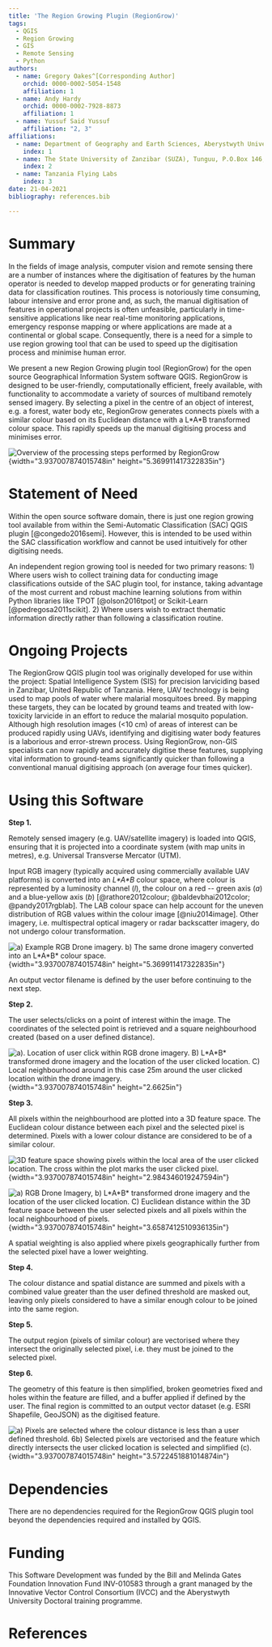 ```yaml
---
title: 'The Region Growing Plugin (RegionGrow)'
tags:
  - QGIS
  - Region Growing
  - GIS
  - Remote Sensing
  - Python
authors:
  - name: Gregory Oakes^[Corresponding Author]
    orchid: 0000-0002-5054-1548
    affiliation: 1
  - name: Andy Hardy
    orchid: 0000-0002-7928-8873
    affiliation: 1
  - name: Yussuf Said Yussuf
    affiliation: "2, 3"
affiliations:
  - name: Department of Geography and Earth Sciences, Aberystwyth University, Aberystwyth SY23 3DB, UK
    index: 1
  - name: The State University of Zanzibar (SUZA), Tunguu, P.O.Box 146, Zanzibar
    index: 2
  - name: Tanzania Flying Labs
    index: 3
date: 21-04-2021
bibliography: references.bib

---
```


# Summary

In the fields of image analysis, computer vision and remote sensing
there are a number of instances where the digitisation of features by
the human operator is needed to develop mapped products or for
generating training data for classification routines. This process is
notoriously time consuming, labour intensive and error prone and, as
such, the manual digitisation of features in operational projects is
often unfeasible, particularly in time-sensitive applications like near
real-time monitoring applications, emergency response mapping or where
applications are made at a continental or global scape. Consequently,
there is a need for a simple to use region growing tool that can be used
to speed up the digitisation process and minimise human error.

We present a new Region Growing plugin tool (RegionGrow) for the open
source Geographical Information System software QGIS. RegionGrow is
designed to be user-friendly, computationally efficient, freely
available, with functionality to accommodate a variety of sources of
multiband remotely sensed imagery. By selecting a pixel in the centre of
an object of interest, e.g. a forest, water body etc, RegionGrow
generates connects pixels with a similar colour based on its Euclidean
distance with a L\*A\*B transformed colour space. This rapidly speeds up
the manual digitising process and minimises error.

![Overview of the processing steps performed by RegionGrow](Figure1.png){width="3.937007874015748in"
height="5.369911417322835in"}

# Statement of Need

Within the open source software domain, there is just one region growing tool available from within the Semi-Automatic Classification (SAC) QGIS plugin [@congedo2016semi]. However, this is intended to be used within the SAC classification workflow and cannot be used intuitively for other digitising needs. 

An independent region growing tool is needed for two primary reasons: 1) Where users wish to collect training data for conducting image classifications outside of the SAC plugin tool, for instance, taking advantage of the most current and robust machine learning solutions from within Python libraries like TPOT [@olson2016tpot] or Scikit-Learn [@pedregosa2011scikit]. 2) Where users wish to extract thematic information directly rather than following a classification routine. 

# Ongoing Projects

The RegionGrow QGIS plugin tool was originally developed for use within
the project: Spatial Intelligence System (SIS) for precision larviciding
based in Zanzibar, United Republic of Tanzania. Here, UAV technology is
being used to map pools of water where malarial mosquitoes breed. By
mapping these targets, they can be located by ground teams and treated
with low-toxicity larvicide in an effort to reduce the malarial mosquito
population. Although high resolution images (\<10 cm) of areas of
interest can be produced rapidly using UAVs, identifying and digitising
water body features is a laborious and error-strewn process. Using
RegionGrow, non-GIS specialists can now rapidly and accurately digitise
these features, supplying vital information to ground-teams
significantly quicker than following a conventional manual digitising
approach (on average four times quicker).

# Using this Software

**Step 1.**

Remotely sensed imagery (e.g. UAV/satellite imagery) is loaded into
QGIS, ensuring that it is projected into a coordinate system (with map
units in metres), e.g. Universal Transverse Mercator (UTM).

Input RGB imagery (typically acquired using commercially available UAV
platforms) is converted into an *L\*A\*B* colour space, where colour is
represented by a luminosity channel (*l*), the colour on a red -- green
axis (*a*) and a blue-yellow axis (*b*) [@rathore2012colour; @baldevbhai2012color; @pandy2017rgblab]. The LAB colour space can help account for
the uneven distribution of RGB values within the colour image [@niu2014image]. Other imagery, i.e. multispectral optical imagery or radar
backscatter imagery, do not undergo colour transformation.

![a) Example RGB Drone imagery. b) The same drone imagery converted into an L\*A\*B* colour space.](Figure2.png){width="3.937007874015748in"
height="5.369911417322835in"}

An output vector filename is defined by the user before continuing to
the next step.

**Step 2.**

The user selects/clicks on a point of interest within the image. The
coordinates of the selected point is retrieved and a square
neighbourhood created (based on a user defined distance).

![a). Location of user click within RGB drone imagery. B) L\*A\*B* transformed drone imagery and the location of the user clicked location. C) Local neighbourhood around in this case 25m around the user clicked location within the drone imagery. ](Figure3.png){width="3.937007874015748in"
height="2.6625in"}

**Step 3.**

All pixels within the neighbourhood are plotted into a 3D feature space.
The Euclidean colour distance between each pixel and the selected pixel
is determined. Pixels with a lower colour distance are considered to be
of a similar colour.

![3D feature space showing pixels within the local area of the
user clicked location. The cross within the plot marks the user clicked
pixel.](Figure4.png){width="3.937007874015748in"
height="2.984346019247594in"}

![a) RGB Drone Imagery, b) L\*A\*B\* transformed drone imagery and
the location of the user clicked location. C) Euclidean distance within
the 3D feature space between the user selected pixels and all pixels
within the local neighbourhood of pixels.](Figure5.png){width="3.937007874015748in"
height="3.6587412510936135in"}

A spatial weighting is also applied where pixels geographically further
from the selected pixel have a lower weighting.

**Step 4.**

The colour distance and spatial distance are summed and pixels with a
combined value greater than the user defined threshold are masked out,
leaving only pixels considered to have a similar enough colour to be
joined into the same region.

**Step 5.**

The output region (pixels of similar colour) are vectorised where they
intersect the originally selected pixel, i.e. they must be joined to the
selected pixel.

**Step 6.**

The geometry of this feature is then simplified, broken geometries fixed
and holes within the feature are filled, and a buffer applied if defined
by the user. The final region is committed to an output vector dataset
(e.g. ESRI Shapefile, GeoJSON) as the digitised feature.

![a) Pixels are selected where the colour distance is less than a
user defined threshold. 6b) Selected pixels are vectorised and the
feature which directly intersects the user clicked location is selected
and simplified (c).](Figure6.png){width="3.937007874015748in"
height="3.5722451881014874in"}


# Dependencies

There are no dependencies required for the RegionGrow QGIS plugin tool beyond the dependencies required and installed by QGIS.

# Funding

This Software Development was funded by the Bill and Melinda Gates Foundation Innovation Fund INV-010583 through a grant managed by the Innovative Vector Control Consortium (IVCC) and the Aberystwyth
University Doctoral training programme.

# References
